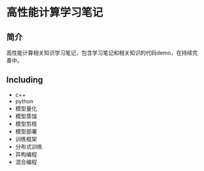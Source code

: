 # 高性能计算学习笔记

## 简介
高性能计算相关知识学习笔记，包含学习笔记和相关知识的代码demo，在持续完善中。

## Including
- c++
- python
- 模型量化
- 模型蒸馏
- 模型剪枝
- 模型部署
- 训练框架
- 分布式训练
- 异构编程
- 混合编程



